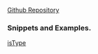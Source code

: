 [Github Repository](https://github.com/RussellAbraham/javascript/tree/master/scripts)

### Snippets and Examples.

[isType](https://russellabraham.github.io/javascript/scripts/isType.html)
